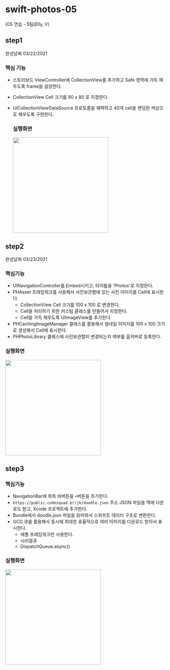 # swift-photos-05
iOS 연습 - 5팀(Elly, V)


## step1

완성날짜 03/22/2021

### 핵심 기능

- 스토리보드 ViewController에 CollectionView를 추가하고 Safe 영역에 가득 채우도록 frame을 설정한다.

- CollectionView Cell 크기를 80 x 80 로 지정한다.

- UICollectionViewDataSource 프로토콜을 채택하고 40개 cell을 랜덤한 색상으로 채우도록 구현한다.

  ### 실행화면

  

  <img width="300" src="https://user-images.githubusercontent.com/60229909/112099677-48cc8000-8be7-11eb-98fb-78045cf1d3fe.png">

  

## step2

완성날짜 03/23/2021

### 핵심기능

- UINavigationController를 Embed시키고, 타이틀을 'Photos'로 지정한다.
- PHAsset 프레임워크를 사용해서 사진보관함에 있는 사진 이미지를 Cell에 표시한다.
  - CollectionView Cell 크기를 100 x 100 로 변경한다.
  - Cell을 처리하기 위한 커스텀 클래스를 만들어서 지정한다.
  - Cell을 가득 채우도록 UIImageView를 추가한다.
- PHCachingImageManager 클래스를 활용해서 썸네일 이미지를 100 x 100 크기로 생성해서 Cell에 표시한다.
- PHPhotoLibrary 클래스에 사진보관함이 변경되는지 여부를 옵저버로 등록한다.



### 실행화면

<img width="300" src = "https://user-images.githubusercontent.com/60323625/112099350-b6c47780-8be6-11eb-9a4c-f7f622e2caf7.png">



## step3

### 핵심기능

- NavigationBar에 좌측 바버튼을 `+`버튼을 추가한다.
- `https://public.codesquad.kr/jk/doodle.json` 주소 JSON 파일을 맥에 다운로드 받고, Xcode 프로젝트에 추가한다.
- Bundle에서 doodle.json 파일을 읽어와서 스위프트 데이터 구조로 변환한다.
- GCD 큐를 활용해서 동시에 최대한 효율적으로 여러 이미지를 다운로드 받아서 표시한다.
  - 애플 프레임워크만 사용한다.
  - 시리얼큐
  - DispatchQueue.async() 



### 실행화면

<img width="300" src = "https://user-images.githubusercontent.com/60323625/112286740-f8305200-8cce-11eb-85db-3a690477f4eb.png">